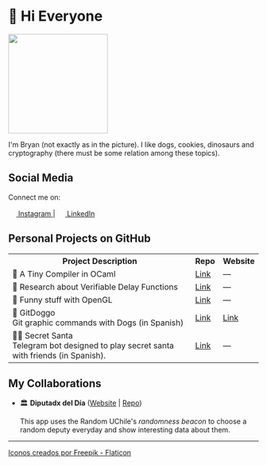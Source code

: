 # 👋 Hi Everyone
<img src="https://miro.medium.com/max/625/1*C-zXmTMHObZWyZBUbdruGg.jpeg" style='width: 200px;' />

I'm Bryan (not exactly as in the picture). I like dogs, cookies, dinosaurs and cryptography (there must be some relation among these topics).

## Social Media
Connect me on:

<a href="https://www.instagram.com/bryawnie/"> <img src="https://cdn-icons-png.flaticon.com/512/2111/2111463.png" style='width: 16px;' /> Instagram </a>
| 
<a href="https://linkedin.com/in/bryortizp"> <img src="https://cdn-icons-png.flaticon.com/512/174/174857.png" style='width: 16px;' /> LinkedIn </a>

## Personal Projects on GitHub
<table>
  <tr>
    <th>Project Description</th>
    <th>Repo</th>
    <th>Website</th>
  </tr>
  <tr>
    <td>🐫 A Tiny Compiler in OCaml</td>
    <td>
      <a href="https://github.com/bryawnie/tiny-compiler">
        Link
      </a>
    </td>
    <td>—</td>
  </tr>
  <tr>
    <td>📖 Research about Verifiable Delay Functions</td>
    <td>
      <a href="https://github.com/clcert/vdf/wiki">
        Link
      </a>
    </td>
    <td>—</td>
  </tr>
  <tr>
    <td>👾 Funny stuff with OpenGL</td>
    <td>
      <a href="https://github.com/bryawnie/Py3OpenGL">
        Link
      </a>
    </td>
    <td>—</td>
  </tr>
  <tr>
    <td>
      🐶 GitDoggo<br/>
      Git graphic commands with Dogs (in Spanish)
    </td>
    <td>
      <a href="https://github.com/bryawnie/git-doggo">
        Link
      </a>
    </td>
    <td>
      <a href="https://bryawnie.github.io/git-doggo/">
        Link
      </a>
    </td>
  </tr>
  <tr>
    <td>
      🎅🏻 Secret Santa<br/>
      Telegram bot designed to play secret santa with friends (in Spanish).
    </td>
    <td>
      <a href="https://github.com/bryawnie/SecretSantaBot">
        Link
      </a>
    </td>
    <td>—</td>
  </tr>
</table>
  
  

## My Collaborations
- 🏛️ **Diputadx del Día** ([Website](https://diputado.labs.clcert.cl/) | [Repo](https://github.com/clcert/beacon-politicians-app))
  
  This app uses the Random UChile's *randomness beacon* to choose a random deputy everyday and show interesting data about them.
<!---
bryawnie/bryawnie is a ✨ special ✨ repository because its `README.md` (this file) appears on your GitHub profile.
You can click the Preview link to take a look at your changes.
--->
---

<a href="https://www.flaticon.es/" title="iconos">Iconos creados por Freepik - Flaticon</a>
